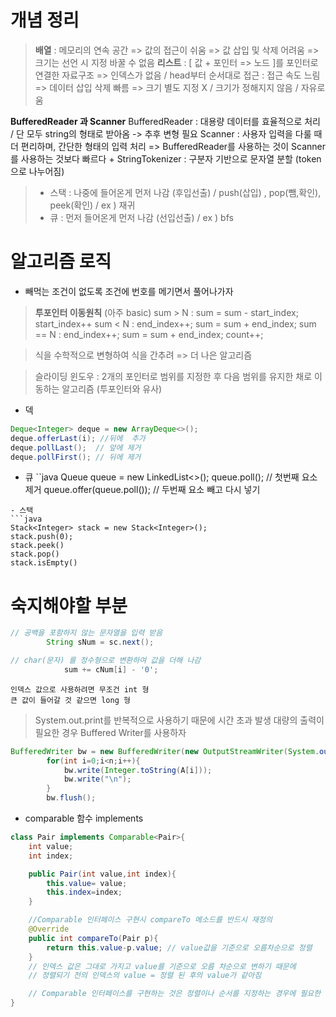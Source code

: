 # 개념 정리
> **배열** : 메모리의 연속 공간 
        => 값의 접근이 쉬움
        => 값 삽입 및 삭제 어려움
        => 크기는 선언 시 지정 바꿀 수 없음 
 **리스트** : [ 값 + 포인터 => 노드 ]를 포인터로 연결한 자료구조
        => 인덱스가 없음 / head부터 순서대로 접근 : 접근 속도 느림
        => 데이터 삽입 삭제 빠름
        => 크기 별도 지정 X / 크기가 정해지지 않음 / 자유로움 

**BufferedReader 과 Scanner**
        BufferedReader : 대용량 데이터를 효율적으로 처리 / 단 모두 string의 형태로 받아옴 -> 추후 변형 필요
        Scanner : 사용자 입력을 다룰 때 더 편리하며, 간단한 형태의 입력 처리 
        => BufferedReader를 사용하는 것이 Scanner를 사용하는 것보다 빠르다
        + StringTokenizer : 구분자 기반으로 문자열 분할 (token으로 나누어짐)
> * 스택 : 나중에 들어온게 먼저 나감 (후입선출) / push(삽입) , pop(뺌,확인), peek(확인)  / ex ) 재귀
> * 큐 : 먼저 들어온게 먼저 나감 (선입선출) /  ex ) bfs



# 알고리즘 로직
- 빼먹는 조건이 없도록 조건에 번호를 메기면서 풀어나가자
> **투포인터 이동원칙** (아주 basic)
    sum > N : sum = sum - start_index; start_index++
    sum < N : end_index++; sum = sum + end_index;
    sum == N : end_index++; sum = sum + end_index; count++; 

> 식을 수학적으로 변형하여 식을 간추려 => 더 나은 알고리즘

> 슬라이딩 윈도우 : 2개의 포인터로 범위를 지정한 후 다음 범위를 유지한 채로 이동하는 알고리즘 (투포인터와 유사)

- 덱
```java
Deque<Integer> deque = new ArrayDeque<>();
deque.offerLast(i); //뒤에  추가
deque.pollLast();  // 앞에 제거
deque.pollFirst(); // 뒤에 제거
````
- 큐 
``java
Queue<Integer> queue = new LinkedList<>();
queue.poll(); // 첫번째 요소 제거
queue.offer(queue.poll()); // 두번째 요소 빼고 다시 넣기
``` 
- 스택
```java
Stack<Integer> stack = new Stack<Integer>();
stack.push(0);
stack.peek()
stack.pop()
stack.isEmpty()
```


# 숙지해야할 부분
```java
// 공백을 포함하지 않는 문자열을 입력 받음
        String sNum = sc.next();

// char(문자) 를 정수형으로 변환하여 값을 더해 나감
            sum += cNum[i] - '0';
```
```
인덱스 값으로 사용하려면 무조건 int 형
큰 값이 들어갈 것 같으면 long 형
```

>System.out.print를 반복적으로 사용하기 때문에 시간 초과 발생
>대량의 출력이 필요한 경우 Buffered Writer를 사용하자

```java
BufferedWriter bw = new BufferedWriter(new OutputStreamWriter(System.out));
        for(int i=0;i<n;i++){
            bw.write(Integer.toString(A[i]));
            bw.write("\n");
        }
        bw.flush();
```
- comparable 함수 implements
```java
class Pair implements Comparable<Pair>{
    int value;
    int index;

    public Pair(int value,int index){
        this.value= value;
        this.index=index;
    }

    //Comparable 인터페이스 구현시 compareTo 메소드를 반드시 재정의
    @Override
    public int compareTo(Pair p){
        return this.value-p.value; // value값을 기준으로 오름차순으로 정렬
    } 
    // 인덱스 값은 그대로 가지고 value를 기준으로 오름 차순으로 변하기 때문에
    // 정렬되기 전의 인덱스의 value = 정렬 된 후의 value가 같아짐

    // Comparable 인터페이스를 구현하는 것은 정렬이나 순서를 지정하는 경우에 필요한 기능
}
```